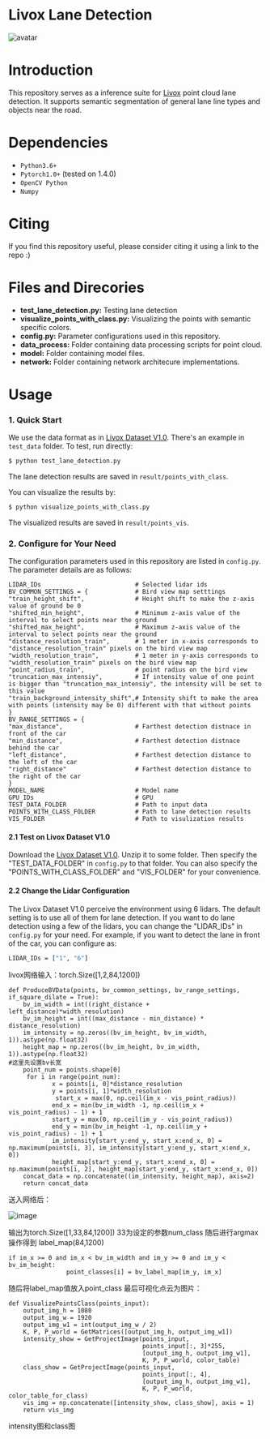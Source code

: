 # Livox Lane Detection

![avatar](./result/demo/demo.gif)
# Introduction
This repository serves as a inference suite for [Livox](https://www.livoxtech.com/cn/) point cloud lane detection. It supports semantic segmentation of general lane line types and objects near the road.

# Dependencies
- `Python3.6+`
- `Pytorch1.0+` (tested on 1.4.0)
- `OpenCV Python`
- `Numpy`

# Citing
If you find this repository useful, please consider citing it using a link to the repo :)

# Files and Direcories
- **test_lane_detection.py:**  Testing lane detection
- **visualize_points_with_class.py:**  Visualizing the points with semantic specific colors.
- **config.py:**  Parameter configurations used in this repository.
- **data_process:**  Folder containing data processing scripts for point cloud.
- **model:**  Folder containing model files.
- **network:**  Folder containing network architecure implementations.
 

# Usage
### 1. Quick Start
We use the data format as in [Livox Dataset V1.0](https://www.livoxtech.com/cn/dataset). There's an example in `test_data` folder. To test, run directly:
```bash
$ python test_lane_detection.py
```
The lane detection results are saved in `result/points_with_class`.

You can visualize the results by:
```bash
$ python visualize_points_with_class.py
```
The visualized results are saved in `result/points_vis`.

### 2. Configure for Your Need
The configuration parameters used in this repository are listed in `config.py`. The parameter details are as follows:
```
LIDAR_IDs                          # Selected lidar ids
BV_COMMON_SETTINGS = {             # Bird view map setttings
"train_height_shift",              # Height shift to make the z-axis value of ground be 0
"shifted_min_height",              # Minimum z-axis value of the interval to select points near the ground
"shifted_max_height",              # Maximum z-axis value of the interval to select points near the ground
"distance_resolution_train",       # 1 meter in x-axis corresponds to "distance_resolution_train" pixels on the bird view map
"width_resolution_train",          # 1 meter in y-axis corresponds to "width_resolution_train" pixels on the bird view map
"point_radius_train",              # point radius on the bird view
"truncation_max_intensiy",         # If intensity value of one point is bigger than "truncation_max_intensiy", the intensity will be set to this value
"train_background_intensity_shift",# Intensity shift to make the area with points (intensity may be 0) different with that without points
}
BV_RANGE_SETTINGS = { 
"max_distance",                    # Farthest detection distnace in front of the car
"min_distance",                    # Farthest detection distnace behind the car
"left_distance",                   # Farthest detection distance to the left of the car
"right_distance"                   # Farthest detection distance to the right of the car
}
MODEL_NAME                         # Model name
GPU_IDs                            # GPU
TEST_DATA_FOLDER                   # Path to input data
POINTS_WITH_CLASS_FOLDER           # Path to lane detection results
VIS_FOLDER                         # Path to visulization results
```

#### 2.1 Test on Livox Dataset V1.0
Download the [Livox Dataset V1.0](https://www.livoxtech.com/cn/dataset). Unzip it to some folder. Then specify the "TEST_DATA_FOLDER" in `config.py` to that folder. You can also specify the "POINTS_WITH_CLASS_FOLDER" and "VIS_FOLDER" for your convenience.

#### 2.2 Change the Lidar Configuration
The Livox Dataset V1.0 perceive the environment using 6 lidars. The default setting is to use all of them for lane detection. If you want to do lane detection using a few of the lidars, you can change the "LIDAR_IDs" in `config.py` for your need.
For example, if you want to detect the lane in front of the car, you can configure as: 
```bash
LIDAR_IDs = ["1", "6"]
```


livox网络输入：torch.Size([1,2,84,1200])
```
def ProduceBVData(points, bv_common_settings, bv_range_settings, if_square_dilate = True):
    bv_im_width = int((right_distance + left_distance)*width_resolution)
    bv_im_height = int((max_distance - min_distance) * distance_resolution)
    im_intensity = np.zeros((bv_im_height, bv_im_width, 1)).astype(np.float32)
    height_map = np.zeros((bv_im_height, bv_im_width, 1)).astype(np.float32)
#这里先设置bv长宽
    point_num = points.shape[0]
     for i in range(point_num):
            x = points[i, 0]*distance_resolution
            y = points[i, 1]*width_resolution
             start_x = max(0, np.ceil(im_x - vis_point_radius))
            end_x = min(bv_im_width -1, np.ceil(im_x + vis_point_radius) - 1) + 1
            start_y = max(0, np.ceil(im_y - vis_point_radius))
            end_y = min(bv_im_height -1, np.ceil(im_y + vis_point_radius) - 1) + 1
            im_intensity[start_y:end_y, start_x:end_x, 0] = np.maximum(points[i, 3], im_intensity[start_y:end_y, start_x:end_x, 0])
            height_map[start_y:end_y, start_x:end_x, 0] = np.maximum(points[i, 2], height_map[start_y:end_y, start_x:end_x, 0])
    concat_data = np.concatenate((im_intensity, height_map), axis=2)
    return concat_data
```
送入网络后：

![image](https://user-images.githubusercontent.com/83415336/145929602-ce6a76a3-e7c8-4daa-b504-e1952bcb6625.png)

输出为torch.Size([1,33,84,1200])
33为设定的参数num_class
随后进行argmax操作得到 label_map(84,1200)
```
if im_x >= 0 and im_x < bv_im_width and im_y >= 0 and im_y < bv_im_height:
                point_classes[i] = bv_label_map[im_y, im_x]
```
随后将label_map值放入point_class
最后可视化点云为图片：
```
def VisualizePointsClass(points_input):
    output_img_h = 1080
    output_img_w = 1920
    output_img_w1 = int(output_img_w / 2)
    K, P, P_world = GetMatrices([output_img_h, output_img_w1])
    intensity_show = GetProjectImage(points_input, 
                                     points_input[:, 3]*255, 
                                     [output_img_h, output_img_w1], 
                                     K, P, P_world, color_table)
    class_show = GetProjectImage(points_input, 
                                     points_input[:, 4], 
                                     [output_img_h, output_img_w1], 
                                     K, P, P_world, color_table_for_class)
    vis_img = np.concatenate([intensity_show, class_show], axis = 1)
    return vis_img
```
intensity图和class图
